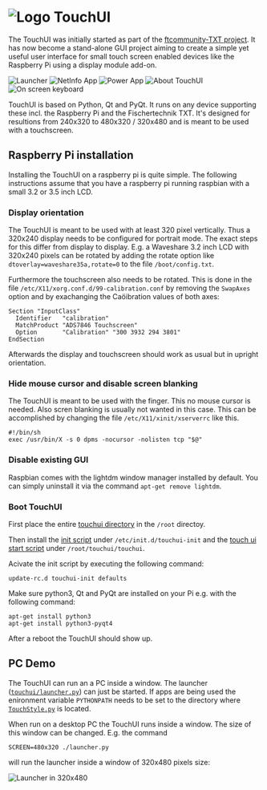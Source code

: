 # ![Logo](https://raw.githubusercontent.com/harbaum/TouchUI/master/screenshots/logo.png) TouchUI

The TouchUI was initially started as part of the [ftcommunity-TXT
project](https://github.com/ftCommunity/ftcommunity-TXT).  It has now
become a stand-alone GUI project aiming to create a simple yet useful
user interface for small touch screen enabled devices like the
Raspberry Pi using a display module add-on.

![Launcher](https://raw.githubusercontent.com/harbaum/TouchUI/master/screenshots/launcher.png) ![NetInfo App](https://raw.githubusercontent.com/harbaum/TouchUI/master/screenshots/netinfo.png) ![Power App](https://raw.githubusercontent.com/harbaum/TouchUI/master/screenshots/power.png) ![About TouchUI](https://raw.githubusercontent.com/harbaum/TouchUI/master/screenshots/about.png) ![On screen keyboard](https://raw.githubusercontent.com/harbaum/TouchUI/master/screenshots/input.png)

TouchUI is based on Python, Qt and PyQt. It runs on any device
supporting these incl. the Raspberry Pi and the Fischertechnik TXT.
It's designed for resultions from 240x320 to 480x320 / 320x480
and is meant to be used with a touchscreen. 

## Raspberry Pi installation

Installing the TouchUI on a raspberry pi is quite simple. The following 
instructions assume that you have a raspberry pi running raspbian with
a small 3.2 or 3.5 inch LCD.

### Display orientation

The TouchUI is meant to be used with at least 320 pixel
vertically. Thus a 320x240 display needs to be configured for portrait
mode. The exact steps for this differ from display to display. E.g. a
Waveshare 3.2 inch LCD with 320x240 pixels can be rotated by adding
the rotate option like `dtoverlay=waveshare35a,rotate=0` to the file
`/boot/config.txt`.

Furthermore the touchscreen also needs to be rotated. This is done in the 
file `/etc/X11/xorg.conf.d/99-calibration.conf` by removing the `SwapAxes` option
and by exachanging the Caöibration values of both axes:

```
Section "InputClass"
  Identifier   "calibration"
  MatchProduct "ADS7846 Touchscreen"
  Option       "Calibration" "300 3932 294 3801"
EndSection
```

Afterwards the display and touchscreen should work as usual but in upright
orientation.

### Hide mouse cursor and disable screen blanking

The TouchUI is meant to be used with the finger. This no mouse cursor
is needed. Also scren blanking is usually not wanted in this case. This
can be accomplished by changing the file `/etc/X11/xinit/xserverrc`
like this.

```
#!/bin/sh
exec /usr/bin/X -s 0 dpms -nocursor -nolisten tcp "$@"
```

### Disable existing GUI

Raspbian comes with the lightdm window manager installed by default.
You can simply uninstall it via the command `apt-get remove lightdm`.

### Boot TouchUI

First place the entire [touchui directory](https://github.com/harbaum/TouchUI/tree/master/touchui) in the  `/root` directoy.

Then install the [init
script](https://github.com/harbaum/TouchUI/blob/master/support/touchui-init)
under `/etc/init.d/touchui-init` and the [touch ui start script](https://github.com/harbaum/TouchUI/blob/master/support/touchui) under `/root/touchui/touchui`.

Acivate the init script by executing the following command:

```
update-rc.d touchui-init defaults
```

Make sure python3, Qt and PyQt are installed on your Pi e.g. with the following command:
```
apt-get install python3
apt-get install python3-pyqt4 
```

After a reboot the TouchUI should show up.

## PC Demo

The TouchUI can run an a PC inside a window. The launcher
([`touchui/launcher.py`](https://github.com/harbaum/TouchUI/blob/master/touchui/launcher.py))
can just be started. If apps are being used the enironment variable
`PYTHONPATH` needs to be set to the directory where
[`TouchStyle.py`](https://github.com/harbaum/TouchUI/blob/master/touchui/TouchStyle.py)
is located.

When run on a desktop PC the TouchUI runs inside a window. The
size of this window can be changed. E.g. the command

```
SCREEN=480x320 ./launcher.py
```

will run the launcher inside a window of 320x480 pixels size:

![Launcher in 320x480](https://raw.githubusercontent.com/harbaum/TouchUI/master/screenshots/launcher_320x480.png)
           
